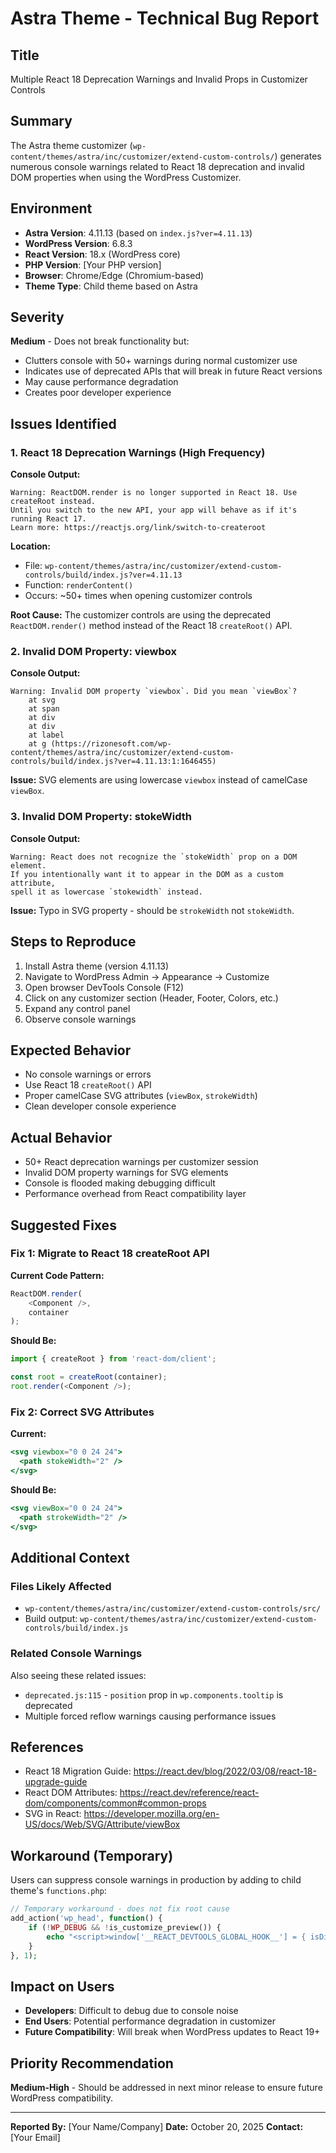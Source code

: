 # Astra Theme - Technical Bug Report

## Title
Multiple React 18 Deprecation Warnings and Invalid Props in Customizer Controls

## Summary
The Astra theme customizer (`wp-content/themes/astra/inc/customizer/extend-custom-controls/`) generates numerous console warnings related to React 18 deprecation and invalid DOM properties when using the WordPress Customizer.

## Environment
- **Astra Version**: 4.11.13 (based on `index.js?ver=4.11.13`)
- **WordPress Version**: 6.8.3
- **React Version**: 18.x (WordPress core)
- **PHP Version**: [Your PHP version]
- **Browser**: Chrome/Edge (Chromium-based)
- **Theme Type**: Child theme based on Astra

## Severity
**Medium** - Does not break functionality but:
- Clutters console with 50+ warnings during normal customizer use
- Indicates use of deprecated APIs that will break in future React versions
- May cause performance degradation
- Creates poor developer experience

## Issues Identified

### 1. React 18 Deprecation Warnings (High Frequency)
**Console Output:**
```
Warning: ReactDOM.render is no longer supported in React 18. Use createRoot instead. 
Until you switch to the new API, your app will behave as if it's running React 17. 
Learn more: https://reactjs.org/link/switch-to-createroot
```

**Location:** 
- File: `wp-content/themes/astra/inc/customizer/extend-custom-controls/build/index.js?ver=4.11.13`
- Function: `renderContent()`
- Occurs: ~50+ times when opening customizer controls

**Root Cause:**
The customizer controls are using the deprecated `ReactDOM.render()` method instead of the React 18 `createRoot()` API.

### 2. Invalid DOM Property: viewbox
**Console Output:**
```
Warning: Invalid DOM property `viewbox`. Did you mean `viewBox`?
    at svg
    at span
    at div
    at div
    at label
    at g (https://rizonesoft.com/wp-content/themes/astra/inc/customizer/extend-custom-controls/build/index.js?ver=4.11.13:1:1646455)
```

**Issue:** SVG elements are using lowercase `viewbox` instead of camelCase `viewBox`.

### 3. Invalid DOM Property: stokeWidth
**Console Output:**
```
Warning: React does not recognize the `stokeWidth` prop on a DOM element. 
If you intentionally want it to appear in the DOM as a custom attribute, 
spell it as lowercase `stokewidth` instead.
```

**Issue:** Typo in SVG property - should be `strokeWidth` not `stokeWidth`.

## Steps to Reproduce

1. Install Astra theme (version 4.11.13)
2. Navigate to WordPress Admin → Appearance → Customize
3. Open browser DevTools Console (F12)
4. Click on any customizer section (Header, Footer, Colors, etc.)
5. Expand any control panel
6. Observe console warnings

## Expected Behavior

- No console warnings or errors
- Use React 18 `createRoot()` API
- Proper camelCase SVG attributes (`viewBox`, `strokeWidth`)
- Clean developer console experience

## Actual Behavior

- 50+ React deprecation warnings per customizer session
- Invalid DOM property warnings for SVG elements
- Console is flooded making debugging difficult
- Performance overhead from React compatibility layer

## Suggested Fixes

### Fix 1: Migrate to React 18 createRoot API
**Current Code Pattern:**
```javascript
ReactDOM.render(
    <Component />,
    container
);
```

**Should Be:**
```javascript
import { createRoot } from 'react-dom/client';

const root = createRoot(container);
root.render(<Component />);
```

### Fix 2: Correct SVG Attributes
**Current:**
```jsx
<svg viewbox="0 0 24 24">
  <path stokeWidth="2" />
</svg>
```

**Should Be:**
```jsx
<svg viewBox="0 0 24 24">
  <path strokeWidth="2" />
</svg>
```

## Additional Context

### Files Likely Affected
- `wp-content/themes/astra/inc/customizer/extend-custom-controls/src/`
- Build output: `wp-content/themes/astra/inc/customizer/extend-custom-controls/build/index.js`

### Related Console Warnings
Also seeing these related issues:
- `deprecated.js:115` - `position` prop in `wp.components.tooltip` is deprecated
- Multiple forced reflow warnings causing performance issues

## References

- React 18 Migration Guide: https://react.dev/blog/2022/03/08/react-18-upgrade-guide
- React DOM Attributes: https://react.dev/reference/react-dom/components/common#common-props
- SVG in React: https://developer.mozilla.org/en-US/docs/Web/SVG/Attribute/viewBox

## Workaround (Temporary)

Users can suppress console warnings in production by adding to child theme's `functions.php`:

```php
// Temporary workaround - does not fix root cause
add_action('wp_head', function() {
    if (!WP_DEBUG && !is_customize_preview()) {
        echo "<script>window['__REACT_DEVTOOLS_GLOBAL_HOOK__'] = { isDisabled: true };</script>\n";
    }
}, 1);
```

## Impact on Users

- **Developers**: Difficult to debug due to console noise
- **End Users**: Potential performance degradation in customizer
- **Future Compatibility**: Will break when WordPress updates to React 19+

## Priority Recommendation

**Medium-High** - Should be addressed in next minor release to ensure future WordPress compatibility.

---

**Reported By:** [Your Name/Company]
**Date:** October 20, 2025
**Contact:** [Your Email]
